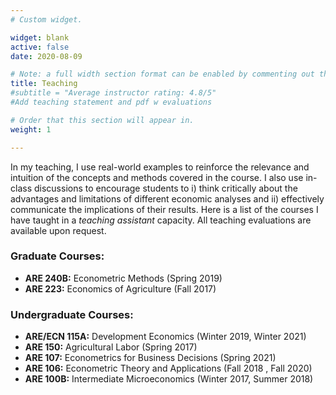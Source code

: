 ```yaml
---
# Custom widget.

widget: blank
active: false
date: 2020-08-09

# Note: a full width section format can be enabled by commenting out the `title` and `subtitle` with a `#`.
title: Teaching
#subtitle = "Average instructor rating: 4.8/5"
#Add teaching statement and pdf w evaluations

# Order that this section will appear in.
weight: 1

---
```


In my teaching, I use real-world examples to reinforce the relevance and intuition of the concepts and methods covered in the course. I also use in-class discussions to encourage students to i) think critically about the advantages and limitations of different economic analyses and ii) effectively communicate the implications of their results. Here is a list of the courses I have taught in a *teaching assistant* capacity. All teaching evaluations are available upon request.

### Graduate Courses:
- **ARE 240B:** Econometric Methods (Spring 2019)
- **ARE 223:** Economics of Agriculture (Fall 2017)

### Undergraduate Courses:
- **ARE/ECN 115A:** Development Economics (Winter 2019, Winter 2021)
- **ARE 150:** Agricultural Labor (Spring 2017)
- **ARE 107:** Econometrics for Business Decisions (Spring 2021)
- **ARE 106:** Econometric Theory and Applications (Fall 2018 , Fall 2020)
- **ARE 100B:** Intermediate Microeconomics (Winter 2017, Summer 2018)